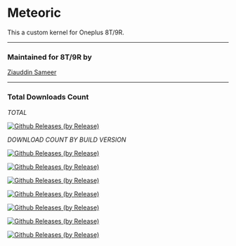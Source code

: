 # Meteoric
This a custom kernel for Oneplus 8T/9R.

---------------------------------------------------------------------------------

### Maintained for 8T/9R by

[Ziauddin Sameer](https://github.com/ziasam)

---------------------------------------------------------------------------------

### Total Downloads Count

*TOTAL*

[![Github Releases (by Release)](https://img.shields.io/github/downloads/ziasam/Meteoric/total.svg)](https://github.com/ziasam/Meteoric/releases)

*DOWNLOAD COUNT BY BUILD VERSION*

[![Github Releases (by Release)](https://img.shields.io/github/downloads/ziasam/Meteoric/METEORIC-V2/total.svg)](https://github.com/ziasam/Meteoric/releases)

[![Github Releases (by Release)](https://img.shields.io/github/downloads/ziasam/Meteoric/METEORIC-V3/total.svg)](https://github.com/ziasam/Meteoric/releases)

[![Github Releases (by Release)](https://img.shields.io/github/downloads/ziasam/Meteoric/METEORIC-V4/total.svg)](https://github.com/ziasam/Meteoric/releases)

[![Github Releases (by Release)](https://img.shields.io/github/downloads/ziasam/Meteoric/METEORIC-V5/total.svg)](https://github.com/ziasam/Meteoric/releases)

[![Github Releases (by Release)](https://img.shields.io/github/downloads/ziasam/Meteoric/METEORIC-V6/total.svg)](https://github.com/ziasam/Meteoric/releases)

[![Github Releases (by Release)](https://img.shields.io/github/downloads/ziasam/Meteoric/METEORIC-V7/total.svg)](https://github.com/ziasam/Meteoric/releases)

[![Github Releases (by Release)](https://img.shields.io/github/downloads/ziasam/Meteoric/METEORIC-V7.2/total.svg)](https://github.com/ziasam/Meteoric/releases)
